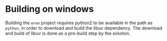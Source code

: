 # Building on windows

Building the `wren` project requires python2 to be available in the path as `python`, in order to download and build the libuv dependency. The download and build of libuv is done as a pre-build step by the solution.

